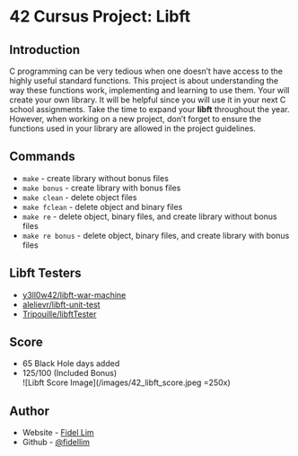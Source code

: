 # 42 Cursus Project: Libft

## Introduction

C programming can be very tedious when one doesn’t have access to the highly useful standard functions. This project is about understanding the way these functions work, implementing and learning to use them. Your will create your own library. It will be helpful since you will use it in your next C school assignments.
Take the time to expand your **libft** throughout the year. However, when working on a new project, don’t forget to ensure the functions used in your library are allowed in the project guidelines.

## Commands

- `make` - create library without bonus files
- `make bonus` - create library with bonus files
- `make clean` - delete object files
- `make fclean` - delete object and binary files
- `make re` - delete object, binary files, and create library without bonus files
- `make re bonus` - delete object, binary files, and create library with bonus files

## Libft Testers

- [y3ll0w42/libft-war-machine](https://github.com/y3ll0w42/libft-war-machine)
- [alelievr/libft-unit-test](https://github.com/alelievr/libft-unit-test)
- [Tripouille/libftTester](https://github.com/Tripouille/libftTester)

## Score

- 65 Black Hole days added
- 125/100 (Included Bonus) <br>
![Libft Score Image](/images/42_libft_score.jpeg =250x)

## Author

- Website - [Fidel Lim](https://fidellim-portfolio.netlify.app/)
- Github - [@fidellim](https://github.com/fidellim)
